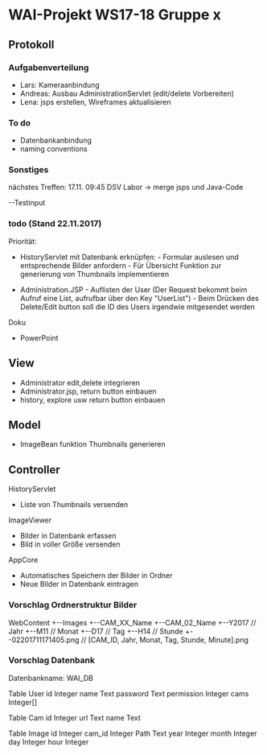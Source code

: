 # WAI-Projekt WS17-18 Gruppe x

## Protokoll

### Aufgabenverteilung
- Lars: Kameraanbindung
- Andreas: Ausbau AdministrationServlet (edit/delete Vorbereiten)
- Lena: jsps erstellen, Wireframes aktualisieren

### To do
- Datenbankanbindung
- naming conventions

### Sonstiges
nächstes Treffen: 17.11. 09:45 DSV Labor
-> merge jsps und Java-Code

--Testinput



### todo (Stand 22.11.2017)

Priorität:

- HistoryServlet mit Datenbank erknüpfen: 
      - Formular auslesen und entsprechende Bilder anfordern
      - Für Übersicht Funktion zur generierung von Thumbnails implementieren
      
- Administration.JSP
      - Auflisten der User (Der Request bekommt beim Aufruf eine List<UserBean>, aufrufbar über den Key "UserList")
      - Beim Drücken des Delete/Edit button soll die ID des Users irgendwie mitgesendet werden



Doku
- PowerPoint

## View
- Administrator edit,delete integrieren
- Administrator.jsp, return button einbauen
- history, explore usw return button einbauen

## Model
- ImageBean funktion Thumbnails generieren



## Controller
HistoryServlet
- Liste von Thumbnails versenden

ImageViewer
- Bilder in Datenbank erfassen
- Bild in voller Größe versenden

AppCore
- Automatisches Speichern der Bilder in Ordner
- Neue Bilder in Datenbank eintragen







### Vorschlag Ordnerstruktur Bilder
WebContent
+--Images
  +--CAM_XX_Name
  +--CAM_02_Name
    +--Y2017                      // Jahr
      +--M11                      // Monat
        +--D17                    // Tag
          +--H14                  // Stunde
            +--02201711171405.png // [CAM_ID, Jahr, Monat, Tag, Stunde, Minute].png
            
            
 ### Vorschlag Datenbank
 Datenbankname: WAI_DB
 
 Table User
 id             Integer
 name           Text
 password       Text
 permission     Integer
 cams           Integer[]
 
 Table Cam
 id     Integer
 url    Text
 name   Text
 
 Table Image
 id     Integer
 cam_id Integer
 Path   Text
 year   Integer
 month  Integer
 day    Integer
 hour   Integer
 
 
 
 
 
